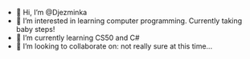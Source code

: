 - 👋 Hi, I’m @Djezminka
- 👀 I’m interested in learning computer programming. Currently taking baby steps!
- 🌱 I’m currently learning CS50 and C#
- 💞️ I’m looking to collaborate on: not really sure at this time...


<!---
Djezminka/Djezminka is a ✨ special ✨ repository because its `README.md` (this file) appears on your GitHub profile.
You can click the Preview link to take a look at your changes.
--->
